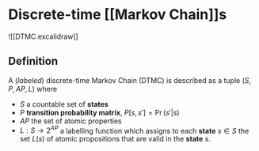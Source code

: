 # Discrete-time [[Markov Chain]]s

![[DTMC.excalidraw]]

## Definition

A (*labeled*) discrete-time Markov Chain (DTMC) is described as a tuple $(S, P, AP, L)$ where
- $S$ a countable set of **states**
- $P$ **transition probability matrix**, $P[s, s'] = \Pr(s'|s)$
- $AP$ the set of atomic properties
- $L : S \to 2^{AP}$ a labelling function which assigns to each **state** $s ∈ S$ the set $L(s)$ of atomic propositions that are valid in the **state** $s$.

